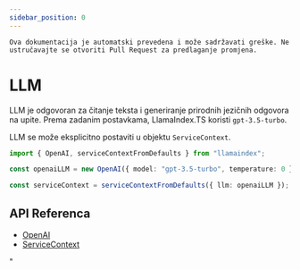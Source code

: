 ```yaml
---
sidebar_position: 0
---
```


`Ova dokumentacija je automatski prevedena i može sadržavati greške. Ne ustručavajte se otvoriti Pull Request za predlaganje promjena.`

# LLM

LLM je odgovoran za čitanje teksta i generiranje prirodnih jezičnih odgovora na upite. Prema zadanim postavkama, LlamaIndex.TS koristi `gpt-3.5-turbo`.

LLM se može eksplicitno postaviti u objektu `ServiceContext`.

```typescript
import { OpenAI, serviceContextFromDefaults } from "llamaindex";

const openaiLLM = new OpenAI({ model: "gpt-3.5-turbo", temperature: 0 });

const serviceContext = serviceContextFromDefaults({ llm: openaiLLM });
```

## API Referenca

- [OpenAI](../../api/classes/OpenAI.md)
- [ServiceContext](../../api/interfaces/ServiceContext.md)

"

